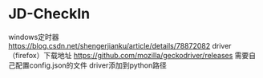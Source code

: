 # JD-CheckIn
windows定时器 https://blog.csdn.net/shengerjianku/article/details/78872082
driver（firefox）下载地址 https://github.com/mozilla/geckodriver/releases
需要自己配置config.json的文件
driver添加到python路径